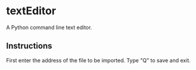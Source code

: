 # textEditor
A Python command line text editor.
## Instructions 
First enter the address of the file to be imported.
Type "Q" to save and exit.
